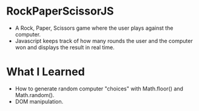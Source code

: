 # RockPaperScissorJS
- A Rock, Paper, Scissors game where the user plays against the computer. 
- Javascript keeps track of how many rounds the user and the computer won and displays the result in real time.

# What I Learned
- How to generate random computer "choices" with Math.floor() and Math.random().
- DOM manipulation.


